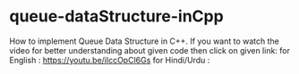 # queue-dataStructure-inCpp
How to implement Queue Data Structure in C++.
If you want to watch the video for better understanding about given code then click on given link:
for English :  https://youtu.be/ilccOpCl6Gs
for Hindi/Urdu : 
 
